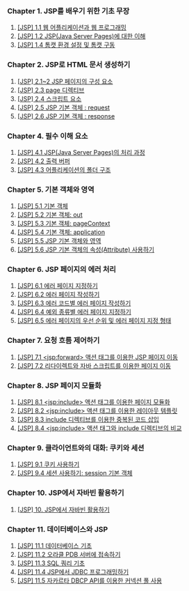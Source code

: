 ### Chapter 1. JSP를 배우기 위한 기초 무장

1. [\[JSP\] 1.1 웹 어플리케이션과 웹 프로그래밍](https://yonghwankim-dev.tistory.com/273)
2. [\[JSP\] 1.2 JSP(Java Server Pages)에 대한 이해](https://yonghwankim-dev.tistory.com/274)
3. [\[JSP\] 1.4 톰캣 환경 설정 및 톰캣 구동](https://yonghwankim-dev.tistory.com/275)

### Chapter 2. JSP로 HTML 문서 생성하기

1. [\[JSP\] 2.1~2 JSP 페이지의 구성 요소](https://yonghwankim-dev.tistory.com/276)
2. [\[JSP\] 2.3 page 디렉티브](https://yonghwankim-dev.tistory.com/277)
3. [\[JSP\] 2.4 스크립트 요소](https://yonghwankim-dev.tistory.com/278)
4. [\[JSP\] 2.5 JSP 기본 객체 : request](https://yonghwankim-dev.tistory.com/279)
5. [\[JSP\] 2.6 JSP 기본 객체 : response](https://yonghwankim-dev.tistory.com/280)

### Chapter 4. 필수 이해 요소

1. [\[JSP\] 4.1 JSP(Java Server Pages)의 처리 과정](https://yonghwankim-dev.tistory.com/281)
2. [\[JSP\] 4.2 출력 버퍼](https://yonghwankim-dev.tistory.com/282)
3. [\[JSP\] 4.3 어플리케이션의 폴더 구조](https://yonghwankim-dev.tistory.com/283)

### Chapter 5. 기본 객체와 영역

1. [\[JSP\] 5.1 기본 객체](https://yonghwankim-dev.tistory.com/284)
2. [\[JSP\] 5.2 기본 객체: out](https://yonghwankim-dev.tistory.com/285)
3. [\[JSP\] 5.3 기본 객체: pageContext](https://yonghwankim-dev.tistory.com/286)
4. [\[JSP\] 5.4 기본 객체: application](https://yonghwankim-dev.tistory.com/287)
5. [\[JSP\] 5.5 JSP 기본 객체와 영역](https://yonghwankim-dev.tistory.com/288)
6. [\[JSP\] 5.6 JSP 기본 객체의 속성(Attribute) 사용하기](https://yonghwankim-dev.tistory.com/289)

### Chapter 6. JSP 페이지의 에러 처리

1. [\[JSP\] 6.1 에러 페이지 지정하기](https://yonghwankim-dev.tistory.com/290)
2. [\[JSP\] 6.2 에러 페이지 작성하기](https://yonghwankim-dev.tistory.com/291)
3. [\[JSP\] 6.3 에러 코드별 에러 페이지 작성하기](https://yonghwankim-dev.tistory.com/292)
4. [\[JSP\] 6.4 예외 종류별 에러 페이지 지정하기](https://yonghwankim-dev.tistory.com/293)
5. [\[JSP\] 6.5 에러 페이지의 우선 순위 및 에러 페이지 지정 형태](https://yonghwankim-dev.tistory.com/294)

### Chapter 7. 요청 흐름 제어하기

1. [\[JSP\] 7.1 \<jsp:forward\> 액션 태그를 이용한 JSP 페이지 이동](https://yonghwankim-dev.tistory.com/295)
2. [\[JSP\] 7.2 리다이렉트와 자바 스크립트를 이용한 페이지 이동](https://yonghwankim-dev.tistory.com/296)

### Chapter 8. JSP 페이지 모듈화

1. [\[JSP\] 8.1 \<jsp:include\> 액션 태그를 이용한 페이지 모듈화](https://yonghwankim-dev.tistory.com/297)
2. [\[JSP\] 8.2 \<jsp:include\> 액션 태그를 이용한 레이아웃 템플릿](https://yonghwankim-dev.tistory.com/298)
3. [\[JSP\] 8.3 include 디렉티브를 이용한 중복된 코드 삽입](https://yonghwankim-dev.tistory.com/299)
4. [\[JSP\] 8.4 \<jsp:include\> 액션 태그와 include 디렉티브의 비교](https://yonghwankim-dev.tistory.com/300)

### Chapter 9. 클라이언트와의 대화: 쿠키와 세션

1. [\[JSP\] 9.1 쿠키 사용하기](https://yonghwankim-dev.tistory.com/301)
2. [\[JSP\] 9.4 세션 사용하기: session 기본 객체](https://yonghwankim-dev.tistory.com/302)

### Chapter 10. JSP에서 자바빈 활용하기

1. [\[JSP\] 10. JSP에서 자바빈 활용하기](https://yonghwankim-dev.tistory.com/303)

### Chapter 11. 데이터베이스와 JSP

1. [\[JSP\] 11.1 데이터베이스 기초](https://yonghwankim-dev.tistory.com/315)
2. [\[JSP\] 11.2 오라클 PDB 서버에 접속하기](https://yonghwankim-dev.tistory.com/322)
3. [\[JSP\] 11.3 SQL 쿼리 기초](https://yonghwankim-dev.tistory.com/324)
4. [\[JSP\] 11.4 JSP에서 JDBC 프로그래밍하기]( https://yonghwankim-dev.tistory.com/353)
5. [\[JSP\] 11.5 자카르타 DBCP API를 이용한 커넥션 풀 사용](https://yonghwankim-dev.tistory.com/354)





















